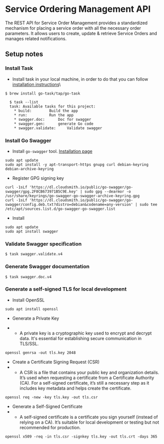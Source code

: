 # Service Ordering Management API
The REST API for Service Order Management provides a standardized mechanism for placing a service order with all the necessary order parameters.
It allows users to create, update & retrieve Service Orders and manages related notifications.
## Setup notes
### Install Task
- Install task in your local machine, in order to do that you can follow [installation instructions](https://taskfile.dev/#/installation)\
``` 
$ brew install go-task/tap/go-task 
```

```
  $ task --list
  task: Available tasks for this project:
    * build:        Build the app
    * run:          Run the app
    * swagger.doc:      Doc for swagger
    * swagger.gen:      generate Go code
    * swagger.validate:     Validate swagger
```
### Install Go Swagger

- Install ```go-swagger``` tool. [Installation page](https://goswagger.io/go-swagger/install/)
```aiignore
sudo apt update
sudo apt install -y apt-transport-https gnupg curl debian-keyring debian-archive-keyring
```

- Register GPG signing key
```aiignore
curl -1sLf 'https://dl.cloudsmith.io/public/go-swagger/go-swagger/gpg.2F8CB673971B5C9E.key' | sudo gpg --dearmor -o /usr/share/keyrings/go-swagger-go-swagger-archive-keyring.gpg
curl -1sLf 'https://dl.cloudsmith.io/public/go-swagger/go-swagger/config.deb.txt?distro=debian&codename=any-version' | sudo tee /etc/apt/sources.list.d/go-swagger-go-swagger.list
```
- Install
```aiignore
sudo apt update 
sudo apt install swagger
```

### Validate Swagger specification
```aiignore
$ task swagger.validate.v4
```

### Generate Swagger documentation
```aiignore
$ task swagger.doc.v4
```

### Generate a self-signed TLS for local development
- Install OpenSSL
```aiignore
sudo apt install openssl
```
- Generate a Private Key

- - A private key is a cryptographic key used to encrypt and decrypt data. It's essential for establishing secure communication in TLS/SSL.
```aiignore
openssl genrsa -out tls.key 2048
```
- Create a Certificate Signing Request (CSR)
- - A CSR is a file that contains your public key and organization details. It’s used when requesting a certificate from a Certificate Authority (CA). For a self-signed certificate, it’s still a necessary step as it includes key metadata and helps create the certificate.

```aiignore
openssl req -new -key tls.key -out tls.csr
```
- Generate a Self-Signed Certificate
- - A self-signed certificate is a certificate you sign yourself (instead of relying on a CA). It’s suitable for local development or testing but not recommended for production.
```aiignore
openssl x509 -req -in tls.csr -signkey tls.key -out tls.crt -days 365
```
